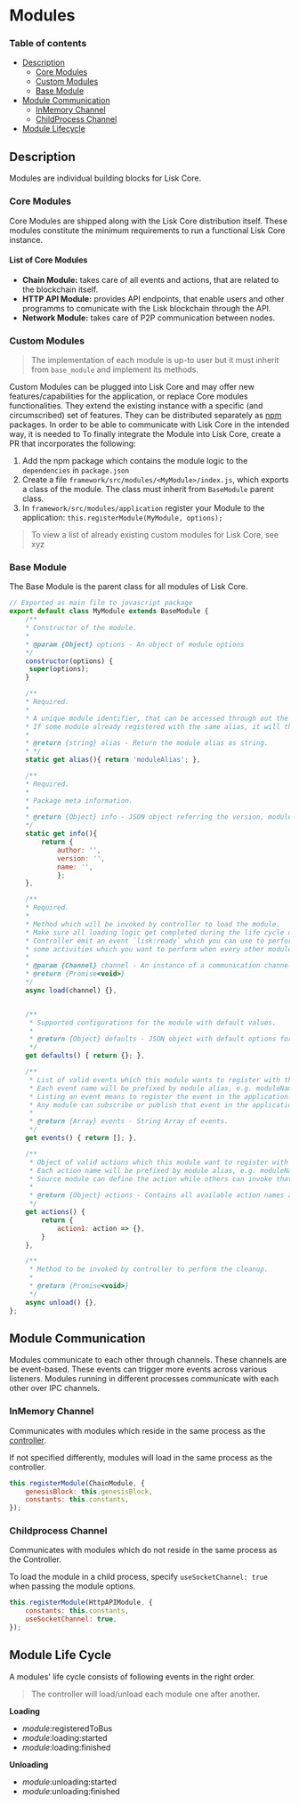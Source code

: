 # Modules

### Table of contents

* [Description](#description)
  * [Core Modules](#core-modules)
  * [Custom Modules](#custom-modules)
  * [Base Module](#base-module)
* [Module Communication](#module-communication)
  * [InMemory Channel](#inmemory-channel)
  * [ChildProcess Channel](#childprocess-channel)
* [Module Lifecycle](#module-life-cycle)

## Description

Modules are individual building blocks for Lisk Core.

### Core Modules

Core Modules are shipped along with the Lisk Core distribution itself. These modules constitute the minimum requirements to run a functional Lisk Core instance.

#### List of Core Modules

* **Chain Module:** takes care of all events and actions, that are related to the blockchain itself.
* **HTTP API Module:** provides API endpoints, that enable users and other programms to comunicate with the Lisk blockchain through the API.
* **Network Module:** takes care of P2P communication between nodes.

### Custom Modules

> The implementation of each module is up-to user but it must inherit from `base_module` and implement its methods.

Custom Modules can be plugged into Lisk Core and may offer new features/capabilities for the application, or replace Core modules functionalities.
They extend the existing instance with a specific (and circumscribed) set of features.
They can be distributed separately as [npm](https://www.npmjs.com/) packages.
In order to be able to communicate with Lisk Core in the intended way, it is needed to
To finally integrate the Module into Lisk Core, create a PR that incorporates the following:

1. Add the npm package which contains the module logic to the `dependencies` in `package.json`
2. Create a file `framework/src/modules/<MyModule>/index.js`, which exports a class of the module. The class must inherit from `BaseModule` parent class.
3. In `framework/src/modules/application` register your Module to the application: `this.registerModule(MyModule, options);`

> To view a list of already existing custom modules for Lisk Core, see xyz

### Base Module

The Base Module is the parent class for all modules of Lisk Core.

```js
// Exported as main file to javascript package
export default class MyModule extends BaseModule {
	/**
	* Constructor of the module.
	*
 	* @param {Object} options - An object of module options
	*/
	constructor(options) {
	 super(options);
	}

	/**
	* Required.
	*
	* A unique module identifier, that can be accessed through out the system.
	* If some module already registered with the same alias, it will throw an error.
	*
	* @return {string} alias - Return the module alias as string.
	* */
	static get alias(){ return 'moduleAlias'; },

	/**
	* Required.
	*
	* Package meta information.
	*
	* @return {Object} info - JSON object referring the version, module name and module author.  
	*/
	static get info(){
		return {
			author: '',
			version: '',
			name: '',
			};
	},

	/**
	* Required.
	*
	* Method which will be invoked by controller to load the module.
	* Make sure all loading logic get completed during the life cycle of load.
	* Controller emit an event `lisk:ready` which you can use to perform
	* some activities which you want to perform when every other module is loaded.
	*
	* @param {Channel} channel - An instance of a communication channel.
	* @return {Promise<void>}
	*/
	async load(channel) {},


	/**
	 * Supported configurations for the module with default values.
	 *
	 * @return {Object} defaults - JSON object with default options for the module.
	 */
	get defaults() { return {}; },

	/**
	 * List of valid events which this module wants to register with the controller.
	 * Each event name will be prefixed by module alias, e.g. moduleName:event1.
	 * Listing an event means to register the event in the application.
	 * Any module can subscribe or publish that event in the application.
	 *
	 * @return {Array} events - String Array of events.
	 */
	get events() { return []; },

	/**
	 * Object of valid actions which this module want to register with the controller.
	 * Each action name will be prefixed by module alias, e.g. moduleName:action1.
	 * Source module can define the action while others can invoke that action.
	 *
	 * @return {Object} actions - Contains all available action names as key, and the corresponding function as value.
	 */
	get actions() {
		return {
			action1: action => {},
		}
	},

	/**
	 * Method to be invoked by controller to perform the cleanup.
	 *
	 * @return {Promise<void>}
	 */
	async unload() {},
};
```

## Module Communication

Modules communicate to each other through channels.
These channels are be event-based. These events can trigger more events across various listeners.
Modules running in different processes communicate with each other over IPC channels.

### InMemory Channel

Communicates with modules which reside in the same process as the [controller](../controller/README.md).

If not specified differently, modules will load in the same process as the controller.

```js
this.registerModule(ChainModule, {
	genesisBlock: this.genesisBlock,
	constants: this.constants,
});
```

### Childprocess Channel

Communicates with modules which do not reside in the same process as the Controller.

To load the module in a child process, specify `useSocketChannel: true` when passing the module options.

```js
this.registerModule(HttpAPIModule, {
	constants: this.constants,
	useSocketChannel: true,
});
```

## Module Life Cycle

A modules' life cycle consists of following events in the right order.

> The controller will load/unload each module one after another.

**Loading**

* _module_:registeredToBus
* _module_:loading:started
* _module_:loading:finished

**Unloading**

* _module_:unloading:started
* _module_:unloading:finished
